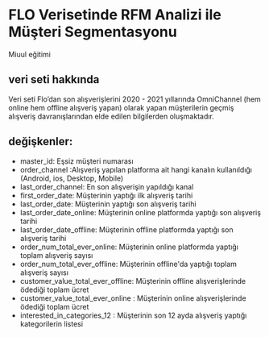 # FLO Verisetinde RFM Analizi ile Müşteri Segmentasyonu
Miuul eğitimi

## veri seti hakkında
Veri seti Flo’dan son alışverişlerini 2020 - 2021 yıllarında OmniChannel (hem online hem offline alışveriş yapan) olarak yapan müşterilerin geçmiş alışveriş davranışlarından elde edilen bilgilerden oluşmaktadır.

## değişkenler:
- master_id: Eşsiz müşteri numarası
- order_channel :Alışveriş yapılan platforma ait hangi kanalın kullanıldığı (Android, ios, Desktop, Mobile)
- last_order_channel: En son alışverişin yapıldığı kanal
- first_order_date: Müşterinin yaptığı ilk alışveriş tarihi
- last_order_date: Müşterinin yaptığı son alışveriş tarihi
- last_order_date_online: Müşterinin online platformda yaptığı son alışveriş tarihi
- last_order_date_offline: Müşterinin offline platformda yaptığı son alışveriş tarihi
- order_num_total_ever_online: Müşterinin online platformda yaptığı toplam alışveriş sayısı
- order_num_total_ever_offline: Müşterinin offline'da yaptığı toplam alışveriş sayısı
- customer_value_total_ever_offline: Müşterinin offline alışverişlerinde ödediği toplam ücret
- customer_value_total_ever_online : Müşterinin online alışverişlerinde ödediği toplam ücret
- interested_in_categories_12 : Müşterinin son 12 ayda alışveriş yaptığı kategorilerin listesi

